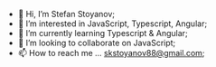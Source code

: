 - 👋 Hi, I’m Stefan Stoyanov;
- 👀 I’m interested in JavaScript, Typescript, Angular;
- 🌱 I’m currently learning Typescript & Angular;
- 💞️ I’m looking to collaborate on JavaScript;
- 📫 How to reach me ... skstoyanov88@gmail.com;
